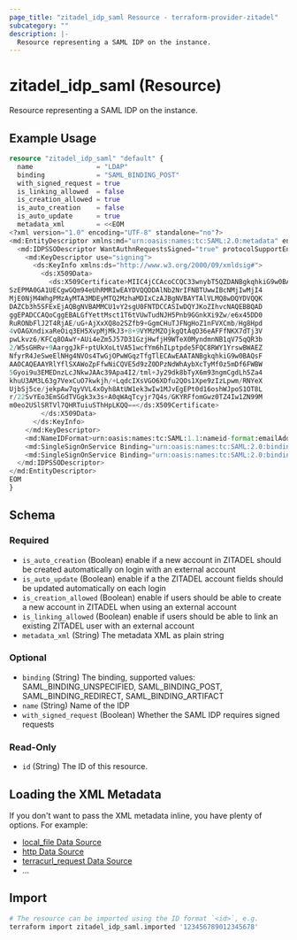 ```yaml
---
page_title: "zitadel_idp_saml Resource - terraform-provider-zitadel"
subcategory: ""
description: |-
  Resource representing a SAML IDP on the instance.
---
```


# zitadel_idp_saml (Resource)

Resource representing a SAML IDP on the instance.

## Example Usage

```terraform
resource "zitadel_idp_saml" "default" {
  name                = "LDAP"
  binding             = "SAML_BINDING_POST"
  with_signed_request = true
  is_linking_allowed  = false
  is_creation_allowed = true
  is_auto_creation    = false
  is_auto_update      = true
  metadata_xml        = <<EOM
<?xml version="1.0" encoding="UTF-8" standalone="no"?>
<md:EntityDescriptor xmlns:md="urn:oasis:names:tc:SAML:2.0:metadata" entityID="https://saml.example.com/entityid" validUntil="2034-05-15T14:21:58.979Z">
  <md:IDPSSODescriptor WantAuthnRequestsSigned="true" protocolSupportEnumeration="urn:oasis:names:tc:SAML:2.0:protocol">
    <md:KeyDescriptor use="signing">
      <ds:KeyInfo xmlns:ds="http://www.w3.org/2000/09/xmldsig#">
        <ds:X509Data>
          <ds:X509Certificate>MIIC4jCCAcoCCQC33wnybT5QZDANBgkqhkiG9w0BAQsFADAyMQswCQYDVQQGEwJV
SzEPMA0GA1UECgwGQm94eUhRMRIwEAYDVQQDDAlNb2NrIFNBTUwwIBcNMjIwMjI4
MjE0NjM4WhgPMzAyMTA3MDEyMTQ2MzhaMDIxCzAJBgNVBAYTAlVLMQ8wDQYDVQQK
DAZCb3h5SFExEjAQBgNVBAMMCU1vY2sgU0FNTDCCASIwDQYJKoZIhvcNAQEBBQAD
ggEPADCCAQoCggEBALGfYettMsct1T6tVUwTudNJH5Pnb9GGnkXi9Zw/e6x45DD0
RuRONbFlJ2T4RjAE/uG+AjXxXQ8o2SZfb9+GgmCHuTJFNgHoZ1nFVXCmb/Hg8Hpd
4vOAGXndixaReOiq3EH5XvpMjMkJ3+8+9VYMzMZOjkgQtAqO36eAFFfNKX7dTj3V
pwLkvz6/KFCq8OAwY+AUi4eZm5J57D31GzjHwfjH9WTeX0MyndmnNB1qV75qQR3b
2/W5sGHRv+9AarggJkF+ptUkXoLtVA51wcfYm6hILptpde5FQC8RWY1YrswBWAEZ
NfyrR4JeSweElNHg4NVOs4TwGjOPwWGqzTfgTlECAwEAATANBgkqhkiG9w0BAQsF
AAOCAQEAAYRlYflSXAWoZpFfwNiCQVE5d9zZ0DPzNdWhAybXcTyMf0z5mDf6FWBW
5Gyoi9u3EMEDnzLcJNkwJAAc39Apa4I2/tml+Jy29dk8bTyX6m93ngmCgdLh5Za4
khuU3AM3L63g7VexCuO7kwkjh/+LqdcIXsVGO6XDfu2QOs1Xpe9zIzLpwm/RNYeX
UjbSj5ce/jekpAw7qyVVL4xOyh8AtUW1ek3wIw1MJvEgEPt0d16oshWJpoS1OT8L
r/22SvYEo3EmSGdTVGgk3x3s+A0qWAqTcyjr7Q4s/GKYRFfomGwz0TZ4Iw1ZN99M
m0eo2USlSRTVl7QHRTuiuSThHpLKQQ==</ds:X509Certificate>
        </ds:X509Data>
      </ds:KeyInfo>
    </md:KeyDescriptor>
    <md:NameIDFormat>urn:oasis:names:tc:SAML:1.1:nameid-format:emailAddress</md:NameIDFormat>
    <md:SingleSignOnService Binding="urn:oasis:names:tc:SAML:2.0:bindings:HTTP-Redirect" Location="https://mocksaml.com/api/saml/sso"/>
    <md:SingleSignOnService Binding="urn:oasis:names:tc:SAML:2.0:bindings:HTTP-POST" Location="https://mocksaml.com/api/saml/sso"/>
  </md:IDPSSODescriptor>
</md:EntityDescriptor>
EOM
}
```

<!-- schema generated by tfplugindocs -->
## Schema

### Required

- `is_auto_creation` (Boolean) enable if a new account in ZITADEL should be created automatically on login with an external account
- `is_auto_update` (Boolean) enable if a the ZITADEL account fields should be updated automatically on each login
- `is_creation_allowed` (Boolean) enable if users should be able to create a new account in ZITADEL when using an external account
- `is_linking_allowed` (Boolean) enable if users should be able to link an existing ZITADEL user with an external account
- `metadata_xml` (String) The metadata XML as plain string

### Optional

- `binding` (String) The binding, supported values: SAML_BINDING_UNSPECIFIED, SAML_BINDING_POST, SAML_BINDING_REDIRECT, SAML_BINDING_ARTIFACT
- `name` (String) Name of the IDP
- `with_signed_request` (Boolean) Whether the SAML IDP requires signed requests

### Read-Only

- `id` (String) The ID of this resource.

## Loading the XML Metadata

If you don't want to pass the XML metadata inline, you have plenty of options. For example:
- [local_file Data Source](https://registry.terraform.io/providers/hashicorp/local/latest/docs/data-sources/file)
- [http Data Source](https://registry.terraform.io/providers/hashicorp/http/latest/docs/data-sources/http)
- [terracurl_request Data Source](https://registry.terraform.io/providers/devops-rob/terracurl/latest/docs/data-sources/request)
- ...

## Import

```bash
# The resource can be imported using the ID format `<id>`, e.g.
terraform import zitadel_idp_saml.imported '123456789012345678'
```
